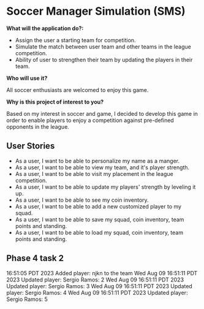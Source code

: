 # Soccer Manager Simulation (SMS)


**What will the application do?:**
- Assign the user a starting team for competition.
- Simulate the match between user team and other teams in the league competition.
- Ability of user to strengthen their team by updating the players in their team.

**Who will use it?**

All soccer enthusiasts are welcomed to enjoy this game.

**Why is this project of interest to you?**

Based on my interest in soccer and game, I decided to develop this game in order to enable players to
enjoy a competition against pre-defined opponents in the league.

## User Stories

- As a user, I want to be able to personalize my name as a manger.
- As a user, I want to be able to view my team, and it's player strength.
- As a user, I want to be able to visit my placement in the league competition.
- As a user, I want to be able to update my players' strength by leveling it up.
- As a user, I want to be able to see my coin inventory.
- As a user, I want to be able to add a new customized player to my squad.
- As a user, I want to be able to save my squad, coin inventory, team points and standing.
- As a user, I want to be able to load my squad, coin inventory, team points and standing.

## Phase 4 task 2
16:51:05 PDT 2023
Added player: njkn to the team
Wed Aug 09 16:51:11 PDT 2023
Updated player: Sergio Ramos: 2
Wed Aug 09 16:51:11 PDT 2023
Updated player: Sergio Ramos: 3
Wed Aug 09 16:51:11 PDT 2023
Updated player: Sergio Ramos: 4
Wed Aug 09 16:51:11 PDT 2023
Updated player: Sergio Ramos: 5




